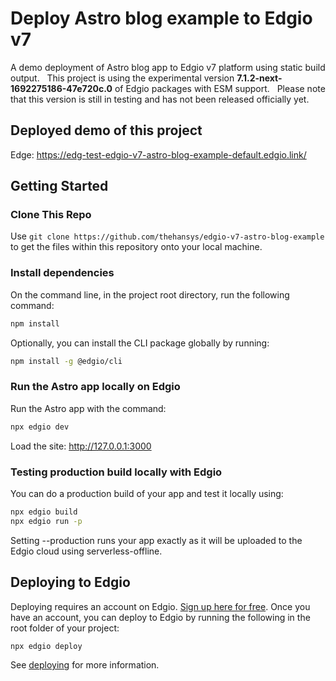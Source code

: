 # Deploy Astro blog example to Edgio v7

A demo deployment of Astro blog app to Edgio v7 platform using static build output.  
This project is using the experimental version **7.1.2-next-1692275186-47e720c.0** of Edgio packages with ESM support.  
Please note that this version is still in testing and has not been released officially yet.

## Deployed demo of this project

Edge: https://edg-test-edgio-v7-astro-blog-example-default.edgio.link/  

## Getting Started

### Clone This Repo

Use `git clone https://github.com/thehansys/edgio-v7-astro-blog-example` to get the files within this repository onto your local machine.

### Install dependencies

On the command line, in the project root directory, run the following command:

```bash
npm install
```
Optionally, you can install the CLI package globally by running:
```bash
npm install -g @edgio/cli
```

### Run the Astro app locally on Edgio

Run the Astro app with the command:

```bash
npx edgio dev
```

Load the site: http://127.0.0.1:3000

### Testing production build locally with Edgio

You can do a production build of your app and test it locally using:

```bash
npx edgio build
npx edgio run -p
```

Setting --production runs your app exactly as it will be uploaded to the Edgio cloud using serverless-offline.

## Deploying to Edgio

Deploying requires an account on Edgio. [Sign up here for free](https://edgio.app/signup). Once you have an account, you can deploy to Edgio by running the following in the root folder of your project:

```bash
npx edgio deploy
```

See [deploying](https://docs.edg.io/guides/v7/basics/deployments) for more information.
